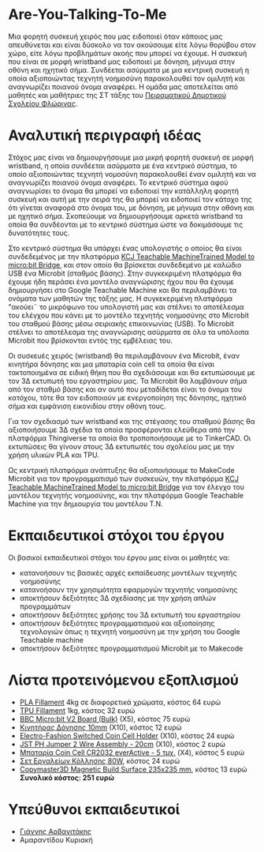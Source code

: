 
# Are-You-Talking-To-Me
Μια φορητή συσκευή χειρός που μας ειδοποιεί όταν κάποιος μας απευθύνεται και είναι δύσκολο να τον ακούσουμε είτε λόγω θορύβου στον χώρο, είτε λόγω προβλημάτων ακοής που μπορεί να έχουμε. Η συσκευή που είναι σε μορφή wristband μας ειδοποιεί με δόνηση, μήνυμα στην οθόνη και ηχητικό σήμα. Συνδέεται ασύρματα με μια κεντρική συσκευή η οποία αξιοποιώντας τεχνητή νοημοσύνη παρακολουθεί τον ομιλητή και αναγνωρίζει ποιανού όνομα αναφέρει. Η ομάδα μας αποτελείται από μαθητές και μαθήτριες της ΣΤ τάξης του [Πειραματικού Δημοτικού Σχολείου Φλώρινας](https://ppf.edu.gr/). 
# Αναλυτική περιγραφή ιδέας
Στόχος μας είναι να δημιουργήσουμε μια μικρή φορητή συσκευή σε μορφή wristband, η οποία συνδέεται ασύρματα με ένα κεντρικό σύστημα, το οποίο αξιοποιώντας τεχνητή νομοσύνη παρακολουθεί έναν ομιλητή και να αναγνωρίζει ποιανού όνομα αναφέρει. Το κεντρικό σύστημα αφού αναγνωρίσει το όνομα θα μπορεί να ειδοποιεί την κατάλληλη φορητή συσκευή και αυτή με την σειρά της θα μπορεί να ειδοποιεί τον κάτοχο της ότι γίνεται αναφορά στο όνομα του, με δόνηση, με μήνυμα στην οθόνη και με ηχητικό σήμα. Σκοπεύουμε να δημιουργήσουμε αρκετά wristband τα οποία θα συνδέονται με το κεντρικό σύστημα ώστε να δοκιμάσουμε τις δυνατότητες τους.

Στο κεντρικό σύστημα θα υπάρχει ένας υπολογιστής ο οποίος θα είναι συνδεδεμένος με την πλατφόρμα [KCJ Teachable MachineTrained Model to micro:bit Bridge](https://apps.kidscodejeunesse.org/ml_to_mb_bridge/), και στον οποίο θα βρίσκεται συνδεδεμένο με καλώδιο USB ένα Microbit (σταθμός βάσης). Στην συγκεκριμένη πλατφόρμα θα έχουμε ήδη περάσει ένα μοντέλο αναγνώρισης ήχου που θα έχουμε δημιουργήσει στο Google Teachable Machine και θα περιλαμβάνει τα ονόματα των μαθητών της τάξης μας. Η συγκεκεριμένη πλατφόρμα "ακούει¨ το μικρόφωνο του υπολογιστή μας και στέλνει το αποτέλεσμα του ελέγχου που κάνει με το μοντέλο τεχνητής νοημοσύνης στο Microbit του σταθμού βάσης μέσω σειριακής επικοινωνίας (USB). Το Microbit στέλνει το αποτέλεσμα της αναγνώρισης ασύρματα σε όλα τα υπόλοιπα Microbit που βρίσκονται εντός της εμβέλειας του.

Οι συσκευές χειρός (wristband) θα περιλαμβάνουν ένα Microbit, έναν κινητήρα δόνησης και μια μπαταρία coin cell τα οποία θα είναι τακτοποιημένα σε ειδική θήκη που θα σχεδιάσουμε και θα εκτυπώσουμε με τον 3Δ εκτυπωτή του εργαστηρίου μας. Τα Microbit θα λαμβάνουν σήμα από τον σταθμό βάσης και αν αυτό που μεταδίδεται είναι το όνομα του κατόχου, τότε θα τον ειδοποιούν με ενεργοποίηση της δόνησης, ηχητικό σήμα και εμφάνιση εικονιδίου στην οθόνη τους. 

Για τον σχεδιασμό των wristband και της στέγασης του σταθμού βάσης θα αξιοποιήσουμε 3Δ σχέδια τα οποία προσφέρονται ελεύθερα από την πλατφόρμα Thingiverse τα οποία θα τροποποιήσουμε με το TinkerCAD. Οι εκτυπώσεις θα γίνουν στους 3Δ εκτυπωτές του σχολείου μας με την χρήση υλικών PLA και TPU. 

Ως κεντρική πλατφόρμα ανάπτυξης θα αξιοποιήσουμε το MakeCode Microbit για τον προγραμματισμό των συσκευών, την πλατφόρμα [KCJ Teachable MachineTrained Model to micro:bit Bridge](https://apps.kidscodejeunesse.org/ml_to_mb_bridge/) για τον έλεγχο του μοντέλου τεχνητής νοημοσύνης, και την πλατφόρμα Google Teachable Machine για την δημιουργία του μοντέλου Τ.Ν.

# Eκπαιδευτικοί στόχοι του έργου
Οι βασικοί εκπαιδευτικοί στόχοι του έργου μας είναι οι μαθητές να:
 - κατανοήσουν τις βασικές αρχές εκπαίδευσης μοντέλων τεχνητής νοημοσύνης
 - κατανοήσουν την χρησιμότητα εφαρμογών τεχνητής νοημοσύνης
 - αποκτήσουν δεξιότητες 3Δ σχεδίασης με την χρήση απλών προγραμμάτων
 - αποκτήσουν δεξιότητες χρήσης του 3Δ εκτυπωτή του εργαστηρίου
 - αποκτήσουν δεξιότητες προγραμματισμού και αξιοποίησης τεχνολογιών όπως η τεχνητή νοημοσύνη με την χρήση του Google Teachable machine
 - αποκτήσουν δεξιότητες προγραμματισμού Microbit με το Makecode
# Λίστα προτεινόμενου εξοπλισμού
 - [PLA Fillament](https://grobotronics.com/creality-cr-pla-filament-1.75mm-1kg-grey.html) 4kg σε διαφορετικά χρώματα, κόστος 64 ευρώ
 - [TPU Fillament](https://grobotronics.com/3d-printer-filament-devil-tpu-1.75mm-white-1kg.html) 1kg, κόστος 32 ευρώ
 - [BBC Micro:bit V2 Board (Bulk)](https://grobotronics.com/bbc-micro-bit-v2-board-bulk.html) (X5), κόστος 75 ευρώ
 - [Κινητήρας Δόνησης 10mm](https://grobotronics.com/vibration-motor-1029.html) (X10), κόστος 12 ευρώ
 - [Electro-Fashion Switched Coin Cell Holder](https://grobotronics.com/electro-fashion-switched-coin-cell-holder.html) (X10), κόστος 24 ευρώ
 - [JST PH Jumper 2 Wire Assembly - 20cm](https://grobotronics.com/jst-jumper-2-wire-assembly-20cm.html) (X10), κόστος 2 ευρώ
 - [Μπαταρία Coin Cell CR2032 everActive - 5 τμχ.](https://grobotronics.com/mpataria-coin-cell-cr2032-everactive-5pcs.html) (X4), κόστος 5 ευρώ
 - [Σετ Εργαλείων Κόλλησης 80W](https://grobotronics.com/soldering-tool-set-80w-12pcs.html), κόστος 24 ευρώ
 - [Copymaster3D Magnetic Build Surface 235x235 mm](https://grobotronics.com/copymaster3d-magnetic-build-surface-235x235-mm.html), κόστος 13 ευρώ
**Συνολικό κόστος: 251 ευρώ**
# Υπεύθυνοι εκπαιδευτικοί
 - [Γιάννης Αρβανιτάκης](https://ioarvanit.gr/)
 - Αμαραντίδου Κυριακή
